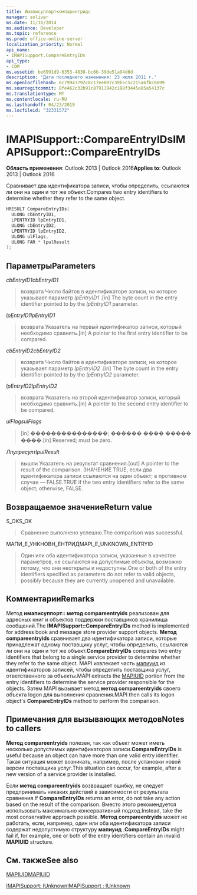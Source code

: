 ```yaml
---
title: Имаписуппорткомпаринтридс
manager: soliver
ms.date: 11/16/2014
ms.audience: Developer
ms.topic: reference
ms.prod: office-online-server
localization_priority: Normal
api_name:
- IMAPISupport.CompareEntryIDs
api_type:
- COM
ms.assetid: be6991d9-6353-4838-bc6b-39de51a94d8d
description: 'Дата последнего изменения: 23 июля 2011 г.'
ms.openlocfilehash: 6c79943792c8c17ee007c39b5c5c215a6fbc0699
ms.sourcegitcommit: 8fe462c32b91c87911942c188f3445e85a54137c
ms.translationtype: MT
ms.contentlocale: ru-RU
ms.lasthandoff: 04/23/2019
ms.locfileid: "32331572"
---
```

# <a name="imapisupportcompareentryids"></a><span data-ttu-id="0b1c8-103">IMAPISupport::CompareEntryIDs</span><span class="sxs-lookup"><span data-stu-id="0b1c8-103">IMAPISupport::CompareEntryIDs</span></span>

  
  
<span data-ttu-id="0b1c8-104">**Область применения**: Outlook 2013 | Outlook 2016</span><span class="sxs-lookup"><span data-stu-id="0b1c8-104">**Applies to**: Outlook 2013 | Outlook 2016</span></span> 
  
<span data-ttu-id="0b1c8-105">Сравнивает два идентификатора записи, чтобы определить, ссылаются ли они на один и тот же объект.</span><span class="sxs-lookup"><span data-stu-id="0b1c8-105">Compares two entry identifiers to determine whether they refer to the same object.</span></span> 
  
```cpp
HRESULT CompareEntryIDs(
  ULONG cbEntryID1,
  LPENTRYID lpEntryID1,
  ULONG cbEntryID2,
  LPENTRYID lpEntryID2,
  ULONG ulFlags,
  ULONG FAR * lpulResult
);
```

## <a name="parameters"></a><span data-ttu-id="0b1c8-106">Параметры</span><span class="sxs-lookup"><span data-stu-id="0b1c8-106">Parameters</span></span>

 <span data-ttu-id="0b1c8-107">_cbEntryID1_</span><span class="sxs-lookup"><span data-stu-id="0b1c8-107">_cbEntryID1_</span></span>
  
> <span data-ttu-id="0b1c8-108">возврата Число байтов в идентификаторе записи, на которое указывает параметр _lpEntryID1_ .</span><span class="sxs-lookup"><span data-stu-id="0b1c8-108">[in] The byte count in the entry identifier pointed to by the  _lpEntryID1_ parameter.</span></span> 
    
 <span data-ttu-id="0b1c8-109">_lpEntryID1_</span><span class="sxs-lookup"><span data-stu-id="0b1c8-109">_lpEntryID1_</span></span>
  
> <span data-ttu-id="0b1c8-110">возврата Указатель на первый идентификатор записи, который необходимо сравнить.</span><span class="sxs-lookup"><span data-stu-id="0b1c8-110">[in] A pointer to the first entry identifier to be compared.</span></span>
    
 <span data-ttu-id="0b1c8-111">_cbEntryID2_</span><span class="sxs-lookup"><span data-stu-id="0b1c8-111">_cbEntryID2_</span></span>
  
> <span data-ttu-id="0b1c8-112">возврата Число байтов в идентификаторе записи, на которое указывает параметр _lpEntryID2_ .</span><span class="sxs-lookup"><span data-stu-id="0b1c8-112">[in] The byte count in the entry identifier pointed to by the  _lpEntryID2_ parameter.</span></span> 
    
 <span data-ttu-id="0b1c8-113">_lpEntryID2_</span><span class="sxs-lookup"><span data-stu-id="0b1c8-113">_lpEntryID2_</span></span>
  
> <span data-ttu-id="0b1c8-114">возврата Указатель на второй идентификатор записи, который необходимо сравнить.</span><span class="sxs-lookup"><span data-stu-id="0b1c8-114">[in] A pointer to the second entry identifier to be compared.</span></span>
    
 <span data-ttu-id="0b1c8-115">_ulFlags_</span><span class="sxs-lookup"><span data-stu-id="0b1c8-115">_ulFlags_</span></span>
  
> <span data-ttu-id="0b1c8-116">[in] ���������������; ������ ���� ����� ����.</span><span class="sxs-lookup"><span data-stu-id="0b1c8-116">[in] Reserved; must be zero.</span></span>
    
 <span data-ttu-id="0b1c8-117">_Лпулресулт_</span><span class="sxs-lookup"><span data-stu-id="0b1c8-117">_lpulResult_</span></span>
  
> <span data-ttu-id="0b1c8-118">вышли Указатель на результат сравнения.</span><span class="sxs-lookup"><span data-stu-id="0b1c8-118">[out] A pointer to the result of the comparison.</span></span> <span data-ttu-id="0b1c8-119">ЗНАЧЕНИЕ TRUE, если два идентификатора записи ссылаются на один объект; в противном случае — FALSE.</span><span class="sxs-lookup"><span data-stu-id="0b1c8-119">TRUE if the two entry identifiers refer to the same object; otherwise, FALSE.</span></span>
    
## <a name="return-value"></a><span data-ttu-id="0b1c8-120">Возвращаемое значение</span><span class="sxs-lookup"><span data-stu-id="0b1c8-120">Return value</span></span>

<span data-ttu-id="0b1c8-121">S_OK</span><span class="sxs-lookup"><span data-stu-id="0b1c8-121">S_OK</span></span> 
  
> <span data-ttu-id="0b1c8-122">Сравнение выполнено успешно.</span><span class="sxs-lookup"><span data-stu-id="0b1c8-122">The comparison was successful.</span></span>
    
<span data-ttu-id="0b1c8-123">МАПИ_Е_УНКНОВН_ЕНТРИД</span><span class="sxs-lookup"><span data-stu-id="0b1c8-123">MAPI_E_UNKNOWN_ENTRYID</span></span> 
  
> <span data-ttu-id="0b1c8-124">Один или оба идентификатора записи, указанные в качестве параметров, не ссылаются на допустимые объекты, возможно потому, что они неоткрыты и недоступны.</span><span class="sxs-lookup"><span data-stu-id="0b1c8-124">One or both of the entry identifiers specified as parameters do not refer to valid objects, possibly because they are currently unopened and unavailable.</span></span>
    
## <a name="remarks"></a><span data-ttu-id="0b1c8-125">Комментарии</span><span class="sxs-lookup"><span data-stu-id="0b1c8-125">Remarks</span></span>

<span data-ttu-id="0b1c8-126">Метод **имаписуппорт:: метод compareentryids** реализован для адресных книг и объектов поддержки поставщиков хранилища сообщений.</span><span class="sxs-lookup"><span data-stu-id="0b1c8-126">The **IMAPISupport::CompareEntryIDs** method is implemented for address book and message store provider support objects.</span></span> <span data-ttu-id="0b1c8-127">**Метод compareentryids** сравнивает два идентификатора записи, которые принадлежат одному поставщику услуг, чтобы определить, ссылаются ли они на один и тот же объект.</span><span class="sxs-lookup"><span data-stu-id="0b1c8-127">**CompareEntryIDs** compares two entry identifiers that belong to a single service provider to determine whether they refer to the same object.</span></span> <span data-ttu-id="0b1c8-128">MAPI извлекает часть [мапиуид](mapiuid.md) из идентификаторов записей, чтобы определить поставщика услуг, ответственного за объекты.</span><span class="sxs-lookup"><span data-stu-id="0b1c8-128">MAPI extracts the [MAPIUID](mapiuid.md) portion from the entry identifiers to determine the service provider responsible for the objects.</span></span> <span data-ttu-id="0b1c8-129">Затем MAPI вызывает метод **метод compareentryids** своего объекта logon для выполнения сравнения.</span><span class="sxs-lookup"><span data-stu-id="0b1c8-129">MAPI then calls its logon object's **CompareEntryIDs** method to perform the comparison.</span></span> 
  
## <a name="notes-to-callers"></a><span data-ttu-id="0b1c8-130">Примечания для вызывающих методов</span><span class="sxs-lookup"><span data-stu-id="0b1c8-130">Notes to callers</span></span>

 <span data-ttu-id="0b1c8-131">**Метод compareentryids** полезен, так как объект может иметь несколько допустимых идентификаторов записи.</span><span class="sxs-lookup"><span data-stu-id="0b1c8-131">**CompareEntryIDs** is useful because an object can have more than one valid entry identifier.</span></span> <span data-ttu-id="0b1c8-132">Такая ситуация может возникать, например, после установки новой версии поставщика услуг.</span><span class="sxs-lookup"><span data-stu-id="0b1c8-132">This situation can occur, for example, after a new version of a service provider is installed.</span></span> 
  
<span data-ttu-id="0b1c8-133">Если **метод compareentryids** возвращает ошибку, не следует предпринимать никаких действий в зависимости от результата сравнения.</span><span class="sxs-lookup"><span data-stu-id="0b1c8-133">If **CompareEntryIDs** returns an error, do not take any action based on the result of the comparison.</span></span> <span data-ttu-id="0b1c8-134">Вместо этого рекомендуется использовать максимально консервативный подход.</span><span class="sxs-lookup"><span data-stu-id="0b1c8-134">Instead, take the most conservative approach possible.</span></span> <span data-ttu-id="0b1c8-135">**Метод compareentryids** может не работать, если, например, один или оба идентификатора записи содержат недопустимую структуру **мапиуид** .</span><span class="sxs-lookup"><span data-stu-id="0b1c8-135">**CompareEntryIDs** might fail if, for example, one or both of the entry identifiers contain an invalid **MAPIUID** structure.</span></span> 
  
## <a name="see-also"></a><span data-ttu-id="0b1c8-136">См. также</span><span class="sxs-lookup"><span data-stu-id="0b1c8-136">See also</span></span>



[<span data-ttu-id="0b1c8-137">MAPIUID</span><span class="sxs-lookup"><span data-stu-id="0b1c8-137">MAPIUID</span></span>](mapiuid.md)
  
[<span data-ttu-id="0b1c8-138">IMAPISupport: IUnknown</span><span class="sxs-lookup"><span data-stu-id="0b1c8-138">IMAPISupport : IUnknown</span></span>](imapisupportiunknown.md)

